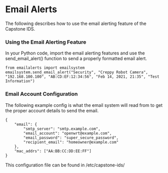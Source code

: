 # Email Alerts

The following describes how to use the email alerting feature of the Capstone IDS.

### Using the Email Alerting Feature

In your Python code, import the email alerting features and use the send_email_alert() function to 
send a properly formatted email alert.
```
from emailalerts import emailsystem
emailsystem.send_email_alert("Security", "Creppy Robot Camera", "192.168.100.100", "AB:CD:EF:12:34:56", "Feb 14, 2021, 21:35", "Test Information")
```

### Email Account Configuration
The following example config is what the email system will read from to get the proper account details
to send the email.
```
{
    "email": {
        "smtp_server": "smtp.example.com",
        "email_account": "openwrt@example.com",
        "email_password": "super_secure_password",
        "recipient_email": "homeowner@example.com"
    },
    "mac_addrs": ["AA:BB:CC:DD:EE:FF"]
}
```
This configuration file can be found in /etc/capstone-ids/
